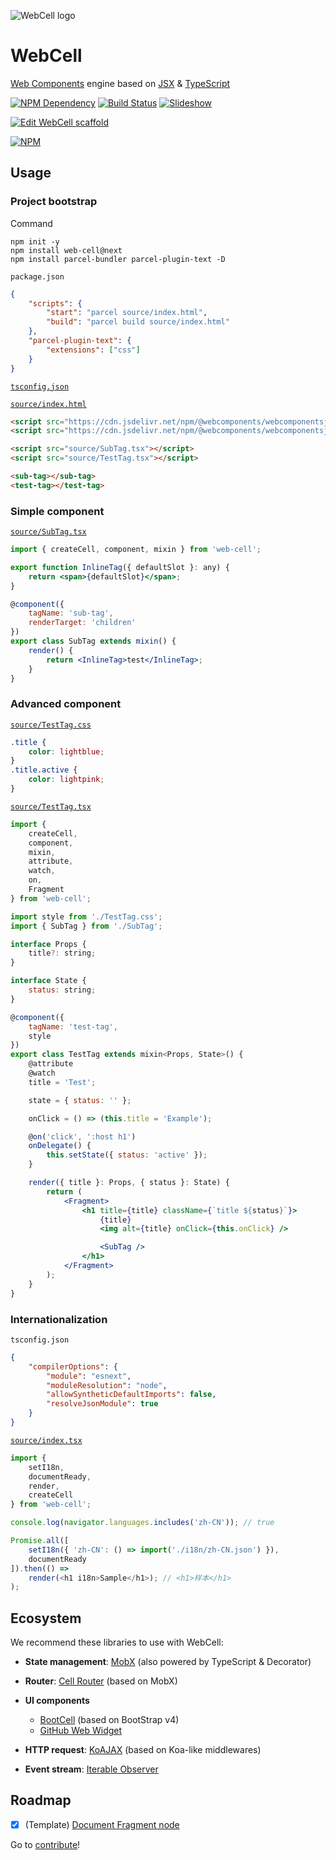 ![WebCell logo](https://web-cell.dev/image/WebCell-0.png)

# WebCell

[Web Components][1] engine based on [JSX][2] & [TypeScript][3]

[![NPM Dependency](https://david-dm.org/EasyWebApp/WebCell.svg)][4]
[![Build Status](https://travis-ci.com/EasyWebApp/BootCell.svg?branch=v2)][5]
[![Slideshow](https://img.shields.io/badge/learn-Slideshow-blue)][6]

[![Edit WebCell scaffold](https://codesandbox.io/static/img/play-codesandbox.svg)][7]

[![NPM](https://nodei.co/npm/web-cell.png?downloads=true&downloadRank=true&stars=true)][8]

## Usage

### Project bootstrap

Command

```shell
npm init -y
npm install web-cell@next
npm install parcel-bundler parcel-plugin-text -D
```

`package.json`

```json
{
    "scripts": {
        "start": "parcel source/index.html",
        "build": "parcel build source/index.html"
    },
    "parcel-plugin-text": {
        "extensions": ["css"]
    }
}
```

[`tsconfig.json`](./tsconfig.json)

[`source/index.html`](test/index.html)

```html
<script src="https://cdn.jsdelivr.net/npm/@webcomponents/webcomponentsjs@2.3.0/webcomponents-bundle.min.js"></script>
<script src="https://cdn.jsdelivr.net/npm/@webcomponents/webcomponentsjs@2.3.0/custom-elements-es5-adapter.js"></script>

<script src="source/SubTag.tsx"></script>
<script src="source/TestTag.tsx"></script>

<sub-tag></sub-tag>
<test-tag></test-tag>
```

### Simple component

[`source/SubTag.tsx`](test/source/SubTag.tsx)

```jsx
import { createCell, component, mixin } from 'web-cell';

export function InlineTag({ defaultSlot }: any) {
    return <span>{defaultSlot}</span>;
}

@component({
    tagName: 'sub-tag',
    renderTarget: 'children'
})
export class SubTag extends mixin() {
    render() {
        return <InlineTag>test</InlineTag>;
    }
}
```

### Advanced component

[`source/TestTag.css`](test/source/TestTag.css)

```css
.title {
    color: lightblue;
}
.title.active {
    color: lightpink;
}
```

[`source/TestTag.tsx`](test/source/TestTag.tsx)

```jsx
import {
    createCell,
    component,
    mixin,
    attribute,
    watch,
    on,
    Fragment
} from 'web-cell';

import style from './TestTag.css';
import { SubTag } from './SubTag';

interface Props {
    title?: string;
}

interface State {
    status: string;
}

@component({
    tagName: 'test-tag',
    style
})
export class TestTag extends mixin<Props, State>() {
    @attribute
    @watch
    title = 'Test';

    state = { status: '' };

    onClick = () => (this.title = 'Example');

    @on('click', ':host h1')
    onDelegate() {
        this.setState({ status: 'active' });
    }

    render({ title }: Props, { status }: State) {
        return (
            <Fragment>
                <h1 title={title} className={`title ${status}`}>
                    {title}
                    <img alt={title} onClick={this.onClick} />

                    <SubTag />
                </h1>
            </Fragment>
        );
    }
}
```

### Internationalization

`tsconfig.json`

```json
{
    "compilerOptions": {
        "module": "esnext",
        "moduleResolution": "node",
        "allowSyntheticDefaultImports": false,
        "resolveJsonModule": true
    }
}
```

[`source/index.tsx`](test/source/index.tsx)

```javascript
import {
    setI18n,
    documentReady,
    render,
    createCell
} from 'web-cell';

console.log(navigator.languages.includes('zh-CN')); // true

Promise.all([
    setI18n({ 'zh-CN': () => import('./i18n/zh-CN.json') }),
    documentReady
]).then(() =>
    render(<h1 i18n>Sample</h1>); // <h1>样本</h1>
);
```

## Ecosystem

We recommend these libraries to use with WebCell:

-   **State management**: [MobX][9] (also powered by TypeScript & Decorator)

-   **Router**: [Cell Router][10] (based on MobX)

-   **UI components**

    -   [BootCell][11] (based on BootStrap v4)
    -   [GitHub Web Widget][12]

-   **HTTP request**: [KoAJAX][13] (based on Koa-like middlewares)

-   **Event stream**: [Iterable Observer][14]

## Roadmap

-   [x] (Template) [Document Fragment node][15]

Go to [contribute][16]!

[1]: https://www.webcomponents.org/
[2]: https://facebook.github.io/jsx/
[3]: https://www.typescriptlang.org
[4]: https://david-dm.org/EasyWebApp/WebCell
[5]: https://travis-ci.com/EasyWebApp/WebCell
[6]: https://tech-query.me/programming/web-components-practise/slide.html
[7]: https://codesandbox.io/s/github/EasyWebApp/scaffold/tree/master/?autoresize=1&fontsize=14&hidenavigation=1&module=%2Fsrc%2FClock.tsx&theme=dark
[8]: https://nodei.co/npm/web-cell/
[9]: https://github.com/EasyWebApp/WebCell/blob/v2/MobX
[10]: https://github.com/EasyWebApp/cell-router/tree/v2
[11]: https://web-cell.dev/BootCell/
[12]: https://tech-query.me/GitHub-Web-Widget/
[13]: https://web-cell.dev/KoAJAX/
[14]: https://web-cell.dev/iterable-observer/
[15]: https://github.com/Microsoft/TypeScript/issues/20469
[16]: https://github.com/EasyWebApp/WebCell/blob/v2/Contributing.md
